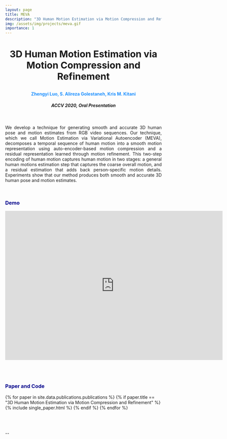 ```yaml
---
layout: page
title: MEVA
description: "3D Human Motion Estimation via Motion Compression and Refinement"
img: /assets/img/projects/meva.gif
importance: 1
---
```


<h3 style="text-align: center;font-size:30px"> 3D Human Motion Estimation via Motion Compression and Refinement </h3>
<h4 style="text-align: center;color:DodgerBlue"> Zhengyi Luo, S. Alireza Golestaneh, Kris M. Kitani  </h4>
<h5 style="text-align: center;"> ACCV 2020, Oral Presentation </h5>


<div class="row">
    <div class="col-sm mt-3 mt-md-0">
        <img class="img-fluid rounded z-depth-1" src="{{ '/assets/img/projects/meva_teaser.png' | relative_url }}" alt="" title="example image"/>
    </div>
</div>
<!-- <div class="caption">
    This image can also have a caption. It's like magic.
</div> -->
<br>
<p  align="justify">
    We develop a technique for generating smooth and accurate 3D human pose and motion estimates from RGB video sequences. Our technique, which we call Motion Estimation via Variational Autoencoder (MEVA), decomposes a temporal sequence of human motion into a smooth motion representation using auto-encoder-based motion compression and a residual representation learned through motion refinement. This two-step encoding of human motion captures human motion in two stages: a general human motions estimation step that captures the coarse overall motion, and a residual estimation that adds back person-specific motion details. Experiments show that our method produces both smooth and accurate 3D human pose and motion estimates.

</p>

<br>
<h3 style="color:darkblue">Demo</h3>

<div class="embed-container">
<center>
  <iframe
      src="https://www.youtube.com/embed/3iGEgZpDYZ8"
      width="700"
      height="480"
      frameborder="0"
      allowfullscreen="">
  </iframe>
  </center>
</div>


<br>
<br>
<br>
<h3 style="color:darkblue">Paper and Code</h3>

<div>
{% for paper in site.data.publications.publications %}
    {% if paper.title ==  "3D Human Motion Estimation via Motion Compression and Refinement" %}
        {% include single_paper.html %}
    {% endif %}
{% endfor %}
</div>

<br>
<br>
<br>
<p> -- </p>